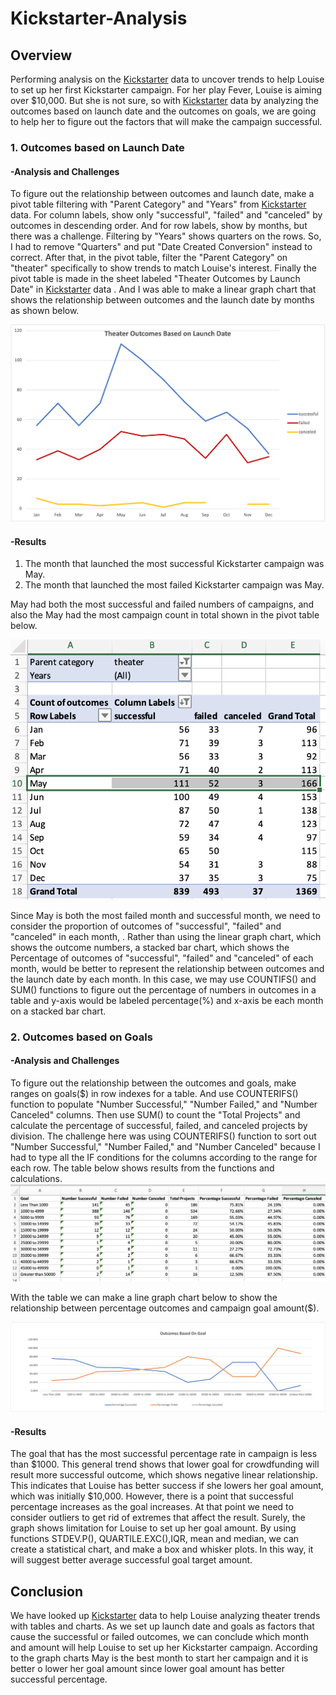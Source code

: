 # **Kickstarter-Analysis**

## Overview
Performing analysis on the [Kickstarter](Kickstarter_Challenge.xlsx) data to uncover trends to help Louise to set up her first Kickstarter campaign.
For her play Fever, Louise is aiming over $10,000. 
But she is not sure, so with [Kickstarter](Kickstarter_Challenge.xlsx) data by analyzing the outcomes based on launch date and the outcomes on goals, we are going to help her to figure out the factors that will make the campaign successful.

### 1. Outcomes based on Launch Date

#### -Analysis and Challenges
To figure out the relationship between outcomes and launch date, make a pivot table filtering with "Parent Category" and "Years" from [Kickstarter](Kickstarter_Challenge.xlsx) data. For column labels, show only "successful", "failed" and "canceled" by outcomes in descending order.  And for row labels, show by months, but there was a challenge. Filtering by "Years" shows quarters on the rows. So, I had to remove "Quarters" and put "Date Created Conversion" instead to correct. After that, in the pivot table, filter the "Parent Category" on "theater" specifically to show trends to match Louise's interest. Finally the pivot table is made in the sheet labeled "Theater Outcomes by Launch Date" in [Kickstarter](Kickstarter_Challenge.xlsx) data .
And I was able to make a linear graph chart that shows the relationship between outcomes and the launch date by months as shown below.


![date](resources/Theater_Outcomes_vs_Launch.png)

#### -Results
1.	The month that launched the most successful Kickstarter campaign was May. 
2.	The month that launched the most failed Kickstarter campaign was May.

May had both the most successful and failed numbers of campaigns, and also the May had the most campaign count in total shown in the pivot table below.

![pivot](resources/Theater_pivot.png)


Since May is both the most failed month and successful month, we need to consider the proportion of outcomes of "successful", "failed" and "canceled" in each month, . Rather than using the linear graph chart, which shows the outcome numbers, a stacked bar chart, which shows the Percentage of outcomes of "successful", "failed" and "canceled" of each month, would be better to represent the relationship between outcomes and the launch date by each month. In this case, we may use COUNTIFS() and SUM() functions to figure out the percentage of numbers in outcomes in a table and y-axis would be labeled percentage(%) and x-axis be each month on a stacked bar chart.




### 2. Outcomes based on Goals
#### -Analysis and Challenges
To figure out the relationship between the outcomes and goals, make ranges on goals($) in row indexes for a table.  And use COUNTERIFS() function to populate "Number Successful," "Number Failed," and "Number Canceled" columns. Then use SUM() to count the "Total Projects" and calculate the percentage of successful, failed, and canceled projects by division. The challenge here was using COUNTERIFS() function to sort out "Number Successful," "Number Failed," and "Number Canceled" because I had to type all the IF conditions for the columns according to the range for each row. The table below shows results from the functions and calculations. 
![table](resources/Theater_percentage_table.png)

With the table we can make a line graph chart below to show the relationship between percentage outcomes and campaign goal amount($). 

![goal](resources/Outcomes_vs_Goals.png)



#### -Results
The goal that has the most successful percentage rate in campaign is less than $1000. 
This general trend shows that lower goal for crowdfunding will result more successful outcome, which shows negative linear relationship. 
This indicates that Louise has better success if she lowers her goal amount, which was initially $10,000.
However, there is a point that successful percentage increases as the goal increases. At that point we need to consider outliers to get rid of extremes that affect the result. Surely, the graph shows limitation for Louise to set up her goal amount. 
By using functions STDEV.P(), QUARTILE.EXC(),IQR, mean and median, we can create a statistical chart, and make a box and whisker plots. In this way, it will suggest better average successful goal target amount.    





## Conclusion
We have looked up [Kickstarter](Kickstarter_Challenge.xlsx) data to help Louise analyzing theater trends with tables and charts.  As we set up launch date and goals as factors that cause the successful or failed outcomes, we can conclude which month and amount will help Louise to set up her Kickstarter campaign. According to the graph charts May is the best month to start her campaign and it is better o lower her goal amount since lower goal amount has better successful percentage.

